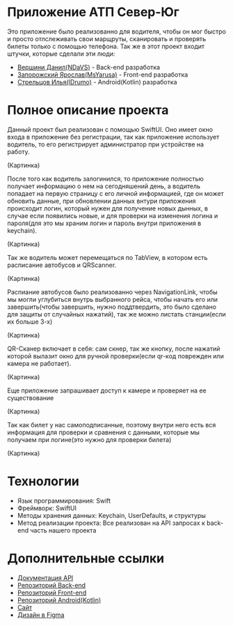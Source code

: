 Приложение АТП Север-Юг
=====================================================================================================================================================================

Это приложение было реализованно для водителя, чтобы он мог быстро и просто отлслеживать свои марщруты, сканировать и проверять билеты только с помощью телефона. Так же в этот проект входит штучки, которые сделали эти люди:

- [Вершини Данил(NDaVS)](https://github.com/NDaVS) - Back-end разработка
- [Запорожский Ярослав(MsYarusa)](https://github.com/NDaVS) - Front-end разработка
- [Стрельцов Илья(IDrumo)](https://github.com/NDaVS) - Android(Kotlin) разработка

Полное описание проекта
=====================================================================================================================================================================

Данный проект был реализован с помощью SwiftUI. Оно имеет окно входа в приложение без регистрации, так как приложение использует водитель, то его регистрирует администратор при устройстве на работу. 

(Картинка)

После того как водитель залогинился, то приложение полностью получает информацию о нем на сегодняшений день, а водитель попадает на первую страницу с его личной информацией, где он может обновить данные, при обновлении данных внтури приложения происходит логин, который нужен для получение новых дынных, в случае если появились новые, и для проверки на изменения логина и пароля(для это мы храним логин и пароль внутри приложения в keychain). 

(Картинка)

Так же водитель может перемещаться по TabView, в котором есть расписание автобусов и QRScanner.

(Картинка)

Распиание автобусов было реализованно через NavigationLink, чтобы мы могли углубиться внутрь выбранного рейса, чтобы начать его или завершить(чтобы завершить, нужно поддтвердить, это было сделано для защиты от случайных нажатий), так же можно листать станции(если их больше 3-х)

(Картинка)

QR-Сканер включает в себя: сам скнер, так же кнопку, после нажатий которой вылазит окно для ручной проверки(если qr-код поврежден или камера не работает). 

(Картинка)

Еще приложение запрашивает доступ к камере и проверяет на ее существование

(Картинка)

Так как билет у нас самоподписанные, поэтому внутри него есть вся информация для проверки и сравнения с данными, которые мы получаем при логине(это нужно для проверки билета)

(Картинка)


Технологии
=====================================================================================================================================================================

- Язык программирования: Swift
- Фреймворк: SwiftUI
- Методы хранения данных: Keychain, UserDefaults, и структуры
- Метод реализации проекта: Все реализован на API запросах к back-end часть нашего проекта

Дополнительные ссылки
====================================================================================================================================================================

- [Документация API](https://tiny-front-f59.notion.site/API-5de5f2b68c8040a4b3428ec7a35a7e09)
- [Репозиторий Back-end](https://github.com/NDaVS/ATP)
- [Репозиторий Front-end](https://github.com/MsYarusa/SeverUg_frontend)
- [Репозиторий Android(Kotlin)](https://github.com/IDrumo/North-South)
- [Сайт](https://ylzaporozhskiy.ru/)
- [Дизайн в Figma](https://www.figma.com/file/Qd1odMcGghZGG4NGTVKVFo/%D0%A5%D0%B5%D1%85%D0%B5?type=design&node-id=11954%3A2&mode=design&t=4y6XE2cm8AyK7qqW-1)
